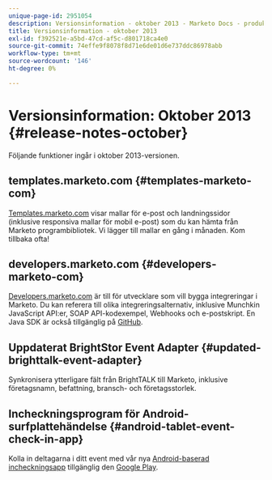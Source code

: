 ```yaml
---
unique-page-id: 2951054
description: Versionsinformation - oktober 2013 - Marketo Docs - produktdokumentation
title: Versionsinformation - oktober 2013
exl-id: f392521e-a5bd-47cd-af5c-d801718ca4e0
source-git-commit: 74effe9f8078f8d71e6de01d6e737ddc86978abb
workflow-type: tm+mt
source-wordcount: '146'
ht-degree: 0%

---
```


# Versionsinformation: Oktober 2013 {#release-notes-october}

Följande funktioner ingår i oktober 2013-versionen.

## templates.marketo.com {#templates-marketo-com}

[Templates.marketo.com](/help/marketo/product-docs/demand-generation/landing-pages/landing-page-templates/guided-landing-page-template-list.md) visar mallar för e-post och landningssidor (inklusive responsiva mallar för mobil e-post) som du kan hämta från Marketo programbibliotek. Vi lägger till mallar en gång i månaden. Kom tillbaka ofta!

## developers.marketo.com {#developers-marketo-com}

[Developers.marketo.com](https://developers.marketo.com) är till för utvecklare som vill bygga integreringar i Marketo. Du kan referera till olika integreringsalternativ, inklusive Munchkin JavaScript API:er, SOAP API-kodexempel, Webhooks och e-postskript. En Java SDK är också tillgänglig på [GitHub](https://github.com/Marketo/SOAP-API-Java-Client).

## Uppdaterat BrightStor Event Adapter {#updated-brighttalk-event-adapter}

Synkronisera ytterligare fält från BrightTALK till Marketo, inklusive företagsnamn, befattning, bransch- och företagsstorlek.

## Incheckningsprogram för Android-surfplattehändelse {#android-tablet-event-check-in-app}

Kolla in deltagarna i ditt event med vår nya [Android-baserad incheckningsapp](/help/marketo/product-docs/core-marketo-concepts/mobile-apps/event-check-in/check-people-into-your-event-from-your-tablet.md) tillgänglig den [Google Play](https://play.google.com/store/apps/details?id=com.marketo.eventcheckin&amp;hl=en).
